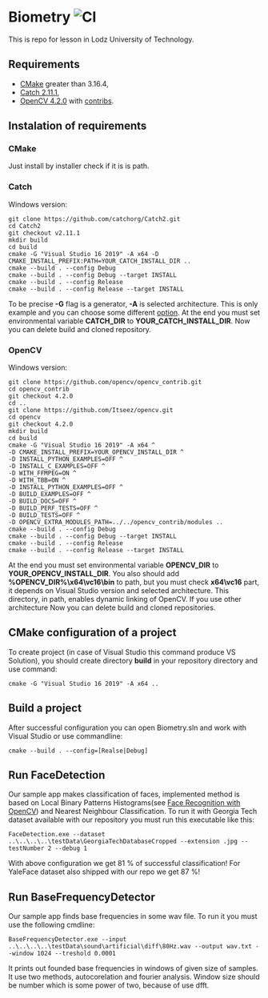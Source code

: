 # Biometry ![CI](https://github.com/morfinPL/biometry/workflows/CI/badge.svg)

This is repo for lesson in Lodz University of Technology.

## Requirements
- [CMake](https://cmake.org/download/) greater than 3.16.4,
- [Catch 2.11.1](https://github.com/catchorg/Catch2/tree/v2.11.0),
- [OpenCV 4.2.0](https://github.com/opencv/opencv/tree/4.2.0) with [contribs](https://github.com/opencv/opencv_contrib/tree/4.2.0).

## Instalation of requirements

### CMake

Just install by installer check if it is is path.

### Catch

Windows version:

```
git clone https://github.com/catchorg/Catch2.git
cd Catch2
git checkout v2.11.1
mkdir build
cd build
cmake -G "Visual Studio 16 2019" -A x64 -D CMAKE_INSTALL_PREFIX:PATH=YOUR_CATCH_INSTALL_DIR ..
cmake --build . --config Debug
cmake --build . --config Debug --target INSTALL
cmake --build . --config Release
cmake --build . --config Release --target INSTALL
```
To be precise **-G** flag is a generator, **-A** is selected architecture. This is only example and you can choose some different [option](https://cmake.org/cmake/help/v3.16/manual/cmake-generators.7.html#cmake-generators). At the end you must set environmental variable **CATCH_DIR** to **YOUR_CATCH_INSTALL_DIR**. Now you can delete build and cloned repository.

### OpenCV

Windows version:

```
git clone https://github.com/opencv/opencv_contrib.git
cd opencv_contrib
git checkout 4.2.0
cd ..
git clone https://github.com/Itseez/opencv.git
cd opencv
git checkout 4.2.0
mkdir build
cd build
cmake -G "Visual Studio 16 2019" -A x64 ^
-D CMAKE_INSTALL_PREFIX=YOUR_OPENCV_INSTALL_DIR ^
-D INSTALL_PYTHON_EXAMPLES=OFF ^
-D INSTALL_C_EXAMPLES=OFF ^
-D WITH_FFMPEG=ON ^
-D WITH_TBB=ON ^
-D INSTALL_PYTHON_EXAMPLES=OFF ^
-D BUILD_EXAMPLES=OFF ^
-D BUILD_DOCS=OFF ^
-D BUILD_PERF_TESTS=OFF ^
-D BUILD_TESTS=OFF ^
-D OPENCV_EXTRA_MODULES_PATH=../../opencv_contrib/modules ..
cmake --build . --config Debug
cmake --build . --config Debug --target INSTALL
cmake --build . --config Release
cmake --build . --config Release --target INSTALL
```

At the end you must set environmental variable **OPENCV_DIR** to **YOUR_OPENCV_INSTALL_DIR**. You also should add **%OPENCV_DIR%\x64\vc16\bin** to path, but you must check **x64\vc16** part, it depends on Visual Studio version and selected architecture. This directory, in path, enables dynamic linking of OpenCV. If you use other architecture Now you can delete build and cloned repositories.

## CMake configuration of a project

To create project (in case of Visual Studio this command produce VS Solution), you should create directory **build** in your repository directory and use command:

```
cmake -G "Visual Studio 16 2019" -A x64 ..
```

## Build a project

After successful configuration you can open Biometry.sln and work with Visual Studio or use commandline:

```
cmake --build . --config=[Realse|Debug]
```

## Run FaceDetection

Our sample app makes classification of faces, implemented method is based on Local Binary Patterns Histograms(see [Face Recognition with OpenCV](https://docs.opencv.org/4.2.0/da/d60/tutorial_face_main.html)) and Nearest Neighbour Classification. To run it with Georgia Tech dataset available with our repository you must run this executable like this:
```
FaceDetection.exe --dataset ..\..\..\..\testData\GeorgiaTechDatabaseCropped --extension .jpg --testNumber 2 --debug 1
```
With above configuration we get 81 % of successful classification!
For YaleFace dataset also shipped with our repo we get 87 %!

## Run BaseFrequencyDetector

Our sample app finds base frequencies in some wav file. To run it you must use the following cmdline:
```
BaseFrequencyDetector.exe --input ..\..\..\..\testData\sound\artificial\diff\80Hz.wav --output wav.txt --window 1024 --treshold 0.0001
```
It prints out founded base frequencies in windows of given size of samples. It use two methods, autocorelation and fourier analysis. Window size should be number which is some power of two, because of use dfft.
